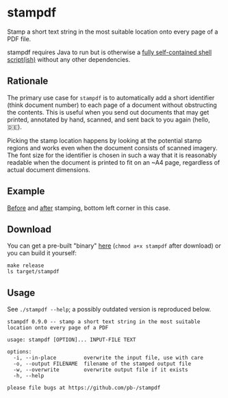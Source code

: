 # stampdf

Stamp a short text string in the most suitable location onto every page of a PDF file.

stampdf requires Java to run but is otherwise a [fully self-contained shell script(ish)](https://github.com/pb-/stampdf/releases) without any other dependencies.


## Rationale

The primary use case for `stampdf` is to automatically add a short identifier (think document number) to each page of a document without obstructing the contents. This is useful when you send out documents that may get printed, annotated by hand, scanned, and sent back to you again (hello, 🇩🇪).

Picking the stamp location happens by looking at the potential stamp regions and works even when the document consists of scanned imagery. The font size for the identifier is chosen in such a way that it is reasonably readable when the document is printed to fit on an ~A4 page, regardless of actual document dimensions.


## Example

[Before](assets/before.png) and [after](assets/after.png) stamping, bottom left corner in this case.


## Download

You can get a pre-built "binary" [here](https://github.com/pb-/stampdf/releases) (`chmod a+x stampdf` after download) or you can build it yourself:

```shell
make release
ls target/stampdf
```


## Usage

See `./stampdf --help`; a possibly outdated version is reproduced below.

```
stampdf 0.9.0 -- stamp a short text string in the most suitable location onto every page of a PDF

usage: stampdf [OPTION]... INPUT-FILE TEXT

options:
  -i, --in-place         overwrite the input file, use with care
  -o, --output FILENAME  filename of the stamped output file
  -w, --overwrite        overwrite output file if it exists
  -h, --help

please file bugs at https://github.com/pb-/stampdf
```
